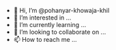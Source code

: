 - 👋 Hi, I’m @pohanyar-khowaja-khil
- 👀 I’m interested in ...
- 🌱 I’m currently learning ...
- 💞️ I’m looking to collaborate on ...
- 📫 How to reach me ...

<!---
pohanyar-khowaja-khil/pohanyar-khowaja-khil is a ✨ special ✨ repository because its `README.md` (this file) appears on your GitHub profile.
You can click the Preview link to take a look at your changes.
--->
